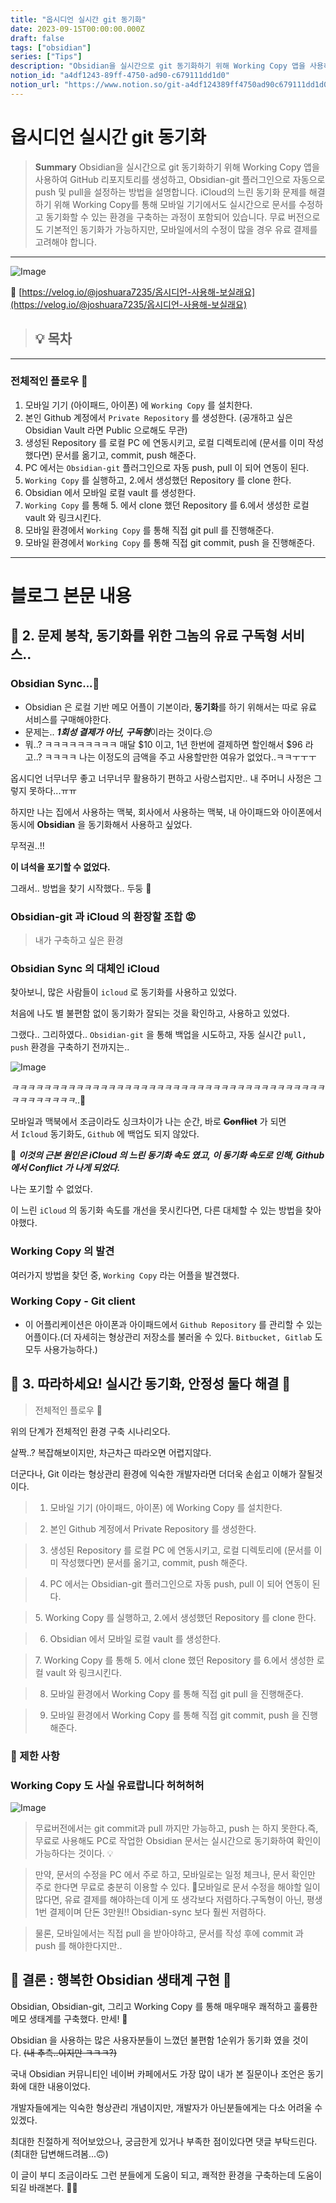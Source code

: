 ```yaml
---
title: "옵시디언 실시간 git 동기화"
date: 2023-09-15T00:00:00.000Z
draft: false
tags: ["obsidian"]
series: ["Tips"]
description: "Obsidian을 실시간으로 git 동기화하기 위해 Working Copy 앱을 사용하여 GitHub 리포지토리를 생성하고, Obsidian-git 플러그인으로 자동으로 push 및 pull을 설정하는 방법을 설명합니다. iCloud의 느린 동기화 문제를 해결하기 위해 Working Copy를 통해 모바일 기기에서도 실시간으로 문서를 수정하고 동기화할 수 있는 환경을 구축하는 과정이 포함되어 있습니다. 무료 버전으로도 기본적인 동기화가 가능하지만, 모바일에서의 수정이 많을 경우 유료 결제를 고려해야 합니다."
notion_id: "a4df1243-89ff-4750-ad90-c679111dd1d0"
notion_url: "https://www.notion.so/git-a4df124389ff4750ad90c679111dd1d0"
---
```


# 옵시디언 실시간 git 동기화

> **Summary**
> Obsidian을 실시간으로 git 동기화하기 위해 Working Copy 앱을 사용하여 GitHub 리포지토리를 생성하고, Obsidian-git 플러그인으로 자동으로 push 및 pull을 설정하는 방법을 설명합니다. iCloud의 느린 동기화 문제를 해결하기 위해 Working Copy를 통해 모바일 기기에서도 실시간으로 문서를 수정하고 동기화할 수 있는 환경을 구축하는 과정이 포함되어 있습니다. 무료 버전으로도 기본적인 동기화가 가능하지만, 모바일에서의 수정이 많을 경우 유료 결제를 고려해야 합니다.

---


![Image](https://obsidian.md/images/2023-06-logo.png)

🔗 [https://velog.io/@joshuara7235/옵시디언-사용해-보실래요](https://velog.io/@joshuara7235/옵시디언-사용해-보실래요)

> 💡 **목차**
> ---
>
>

---

### 전체적인 플로우 🤖

1. 모바일 기기 (아이패드, 아이폰) 에 `Working Copy` 를 설치한다.
1. 본인 Github 계정에서 `Private Repository` 를 생성한다. (공개하고 싶은 Obsidian Vault 라면 Public 으로해도 무관)
1. 생성된 Repository 를 로컬 PC 에 연동시키고, 로컬 디렉토리에 (문서를 이미 작성했다면) 문서를 옮기고, commit, push 해준다.
1. PC 에서는 `Obsidian-git` 플러그인으로 자동 push, pull 이 되어 연동이 된다.
1. `Working Copy` 를 실행하고, 2.에서 생성했던 Repository 를 clone 한다.
1. Obsidian 에서 모바일 로컬 vault 를 생성한다.
1. `Working Copy` 를 통해 5. 에서 clone 했던 Repository 를 6.에서 생성한 로컬 vault 와 링크시킨다.
1. 모바일 환경에서 `Working Copy` 를 통해 직접 git pull 를 진행해준다.
1. 모바일 환경에서 `Working Copy` 를 통해 직접 git commit, push 을 진행해준다.
---

# 블로그 본문 내용

## 🧊 2. 문제 봉착, 동기화를 위한 그놈의 유료 구독형 서비스..

### Obsidian Sync...💸

- Obsidian 은 로컬 기반 메모 어플이 기본이라, **동기화**를 하기 위해서는 따로 유료 서비스를 구매해야한다.
- 문제는.. ***1회성 결제가 아닌, 구독형***이라는 것이다.😔
- 뭐..? ㅋㅋㅋㅋㅋㅋㅋㅋㅋ 매달 $10 이고, 1년 한번에 결제하면 할인해서 $96 라고..? ㅋㅋㅋㅋ
나는 이정도의 금액을 주고 사용할만한 여유가 없었다..ㅋㅋㅜㅜㅜ

옵시디언 너무너무 좋고 너무너무 활용하기 편하고 사랑스럽지만.. 내 주머니 사정은 그렇지 못하다...ㅠㅠ

하지만 나는 집에서 사용하는 맥북, 회사에서 사용하는 맥북, 내 아이패드와 아이폰에서 동시에 **Obsidian** 을 동기화해서 사용하고 싶었다.

무적권..!!

**이 녀석을 포기할 수 없었다.**

그래서.. 방법을 찾기 시작했다.. 두둥 🔧

### Obsidian-git 과 iCloud 의 환장할 조합 😡

> 내가 구축하고 싶은 환경

### Obsidian Sync 의 대체인 iCloud

찾아보니, 많은 사람들이 `icloud` 로 동기화를 사용하고 있었다.

처음에 나도 별 불편함 없이 동기화가 잘되는 것을 확인하고, 사용하고 있었다.

그랬다.. 그리하였다.. `Obsidian-git` 을 통해 백업을 시도하고, 자동 실시간 `pull, push` 환경을 구축하기 전까지는..

![Image](https://velog.velcdn.com/images/joshuara7235/post/b920ae19-cbf4-4bea-aaa6-63fb031a8921/image.png)

*ㅋㅋㅋㅋㅋㅋㅋㅋㅋㅋㅋㅋㅋㅋㅋㅋㅋㅋㅋㅋㅋㅋㅋㅋㅋㅋㅋㅋㅋㅋㅋㅋㅋㅋㅋㅋㅋㅋㅋㅋㅋㅋㅋㅋㅋㅋㅋ*..🤬

모바일과 맥북에서 조금이라도 싱크차이가 나는 순간, 바로 ~~**Conflict**~~ 가 되면서 `Icloud` 동기화도, `Github` 에 백업도 되지 않았다.

🚨 ***이것의 근본 원인은 iCloud 의 느린 동기화 속도 였고, 이 동기화 속도로 인해, Github 에서 Conflict 가 나게 되었다.***

나는 포기할 수 없었다.

이 느린 `iCloud` 의 동기화 속도를 개선을 못시킨다면, 다른 대체할 수 있는 방법을 찾아야했다.

### Working Copy 의 발견

여러가지 방법을 찾던 중, `Working Copy` 라는 어플을 발견했다.

### Working Copy - Git client

- 이 어플리케이션은 아이폰과 아이패드에서 `Github Repository` 를 관리할 수 있는 어플이다.(더 자세히는 형상관리 저장소를 불러올 수 있다. `Bitbucket, Gitlab` 도 모두 사용가능하다.)
## 🔑 3. 따라하세요! 실시간 동기화, 안정성 둘다 해결 🎉

> 전체적인 플로우 🤖

위의 단계가 전체적인 환경 구축 시나리오다.

살짝..? 복잡해보이지만, 차근차근 따라오면 어렵지않다.

더군다나, Git 이라는 형상관리 환경에 익숙한 개발자라면 더더욱 손쉽고 이해가 잘될것이다.

> 1. 모바일 기기 (아이패드, 아이폰) 에 Working Copy 를 설치한다.

> 2. 본인 Github 계정에서 Private Repository 를 생성한다.

> 3. 생성된 Repository 를 로컬 PC 에 연동시키고, 로컬 디렉토리에 (문서를 이미 작성했다면) 문서를 옮기고, commit, push 해준다.

> 4. PC 에서는 Obsidian-git 플러그인으로 자동 push, pull 이 되어 연동이 된다.

> 5. Working Copy 를 실행하고, 2.에서 생성했던 Repository 를 clone 한다.

> 6. Obsidian 에서 모바일 로컬 vault 를 생성한다.

> 7. Working Copy 를 통해 5. 에서 clone 했던 Repository 를 6.에서 생성한 로컬 vault 와 링크시킨다.

> 8. 모바일 환경에서 Working Copy 를 통해 직접 git pull 을 진행해준다.

> 9. 모바일 환경에서 Working Copy 를 통해 직접 git commit, push 을 진행해준다.

### 🚨 제한 사항

### Working Copy 도 사실 유료랍니다 허허허허

![Image](https://velog.velcdn.com/images/joshuara7235/post/91a3bca6-9704-4c94-b338-69f089ef6db8/image.PNG)

> 무료버전에서는 git commit과 pull 까지만 가능하고, push 는 하지 못한다.즉, 무료로 사용해도 PC로 작업한 Obsidian 문서는 실시간으로 동기화하여 확인이 가능하다는 것이다. 💡

> 만약, 문서의 수정을 PC 에서 주로 하고, 모바일로는 일정 체크나, 문서 확인만 주로 한다면 무료로 충분히 이용할 수 있다. 🍭모바일로 문서 수정을 해야할 일이 많다면, 유료 결제를 해야하는데 이게 또 생각보다 저렴하다.구독형이 아닌, 평생 1번 결제이며 단돈 3만원!! Obsidian-sync 보다 훨씬 저렴하다.

> 물론, 모바일에서는 직접 pull 을 받아야하고, 문서를 작성 후에 commit 과 push 를 해야한다지만..

## 🍭 결론 : 행복한 Obsidian 생태계 구현 🍉

Obsidian, Obsidian-git, 그리고 Working Copy 를 통해 매우매우 쾌적하고 훌륭한 메모 생태계를 구축했다. 만세! 🎉

Obsidian 을 사용하는 많은 사용자분들이 느꼈던 불편함 1순위가 동기화 였을 것이다. ~~(내 추측..이지만 ㅋㅋㅋ?)~~

국내 Obsidian 커뮤니티인 네이버 카페에서도 가장 많이 내가 본 질문이나 조언은 동기화에 대한 내용이었다.

개발자들에게는 익숙한 형상관리 개념이지만, 개발자가 아닌분들에게는 다소 어려울 수 있겠다.

최대한 친절하게 적어보았으나, 궁금한게 있거나 부족한 점이있다면 댓글 부탁드린다. (최대한 답변해드려봄...🙃)

이 글이 부디 조금이라도 그런 분들에게 도움이 되고, 쾌적한 환경을 구축하는데 도움이 되길 바래본다. 🙏🏻


